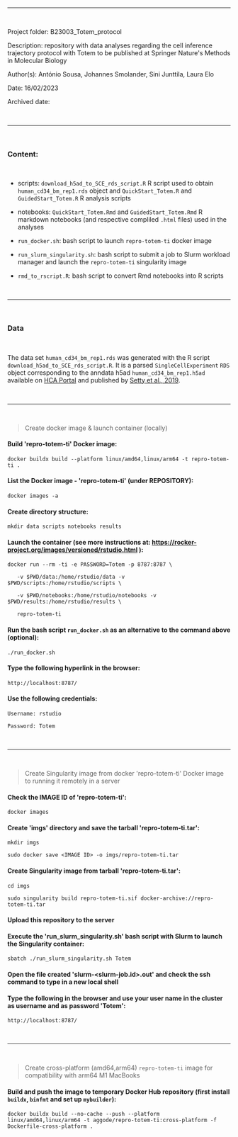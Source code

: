 
<br>

---

<br>

Project folder: B23003_Totem_protocol

Description: repository with data analyses regarding the cell inference trajectory protocol with Totem to be published at Springer Nature's Methods in Molecular Biology

Author(s): António Sousa, Johannes Smolander, Sini Junttila, Laura Elo

Date: 16/02/2023

Archived date: 

<br>

---

<br>

### Content:

<br>

   + scripts: `download_h5ad_to_SCE_rds_script.R` R script used to obtain `human_cd34_bm_rep1.rds` object and `QuickStart_Totem.R` and `GuidedStart_Totem.R` R analysis scripts

   + notebooks: `QuickStart_Totem.Rmd` and `GuidedStart_Totem.Rmd` R markdown notebooks (and respective compliled `.html` files) used in the analyses

   + `run_docker.sh`: bash script to launch `repro-totem-ti` docker image  

   + `run_slurm_singularity.sh`: bash script to submit a job to Slurm workload manager and launch the `repro-totem-ti` singularity image 

   + `rmd_to_rscript.R`: bash script to convert Rmd notebooks into R scripts

<br>

---

<br>

### Data 

<br>

The data set `human_cd34_bm_rep1.rds` was generated with the R script `download_h5ad_to_SCE_rds_script.R`. It is a parsed `SingleCellExperiment` `RDS` object corresponding to the anndata h5ad `human_cd34_bm_rep1.h5ad` available on [HCA Portal]() and published by [Setty et al., 2019](https://www.nature.com/articles/s41587-019-0068-4).

<br>

---

<br>

>Create docker image & launch container (locally) 

#### Build 'repro-totem-ti' Docker image: 
`docker buildx build --platform linux/amd64,linux/arm64 -t repro-totem-ti . `

#### List the Docker image - 'repro-totem-ti' (under REPOSITORY):
`docker images -a`

#### Create directory structure: 
`mkdir data scripts notebooks results`

#### Launch the container (see more instructions at: https://rocker-project.org/images/versioned/rstudio.html ):
`docker run --rm -ti -e PASSWORD=Totem -p 8787:8787 \`

`	-v $PWD/data:/home/rstudio/data -v $PWD/scripts:/home/rstudio/scripts \`

`	-v $PWD/notebooks:/home/rstudio/notebooks -v $PWD/results:/home/rstudio/results \`
	
`	repro-totem-ti`

#### Run the bash script `run_docker.sh` as an alternative to the command above (optional):
`./run_docker.sh`

#### Type the following hyperlink in the browser: 
`http://localhost:8787/`

#### Use the following credentials: 
`Username: rstudio`

`Password: Totem`

<br>

---

<br>

>Create Singularity image from docker 'repro-totem-ti' Docker image to running it remotely in a server 

#### Check the IMAGE ID of 'repro-totem-ti': 
`docker images`

#### Create 'imgs' directory and save the tarball 'repro-totem-ti.tar':
`mkdir imgs`

`sudo docker save <IMAGE ID> -o imgs/repro-totem-ti.tar`

#### Create Singularity image from tarball 'repro-totem-ti.tar':
`cd imgs`

`sudo singularity build repro-totem-ti.sif docker-archive://repro-totem-ti.tar`

#### Upload this repository to the server

#### Execute the 'run_slurm_singularity.sh' bash script with Slurm to launch the Singularity container:
`sbatch ./run_slurm_singularity.sh Totem`

#### Open the file created 'slurm-<slurm-job.id>.out' and check the ssh command to type in a new local shell

#### Type the following in the browser and use your user name in the cluster as username and as password 'Totem':
`http://localhost:8787/`

<br>

---

<br>

>Create cross-platform (amd64,arm64) `repro-totem-ti` image for compatibility with arm64 M1 MacBooks

#### Build and push the image to temporary Docker Hub repository (first install `buildx`, `binfmt` and set up `mybuilder`):
`docker buildx build --no-cache --push --platform linux/amd64,linux/arm64 -t aggode/repro-totem-ti:cross-platform -f Dockerfile-cross-platform .`

